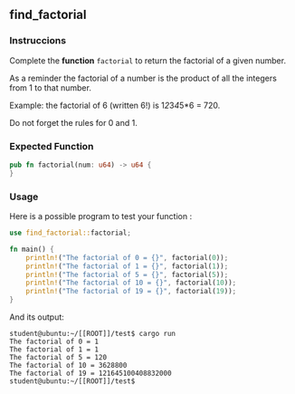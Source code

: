 ## find_factorial

### Instruccions

Complete the **function** `factorial` to return the factorial of a given number.

As a reminder the factorial of a number is the product of all the integers from 1 to that number.

Example: the factorial of 6 (written 6!) is 1*2*3*4*5*6 = 720.

Do not forget the rules for 0 and 1.

### Expected Function

```rust
pub fn factorial(num: u64) -> u64 {
}
```

### Usage

Here is a possible program to test your function :

```rust
use find_factorial::factorial;

fn main() {
    println!("The factorial of 0 = {}", factorial(0));
    println!("The factorial of 1 = {}", factorial(1));
    println!("The factorial of 5 = {}", factorial(5));
    println!("The factorial of 10 = {}", factorial(10));
    println!("The factorial of 19 = {}", factorial(19));
}
```

And its output:

```console
student@ubuntu:~/[[ROOT]]/test$ cargo run
The factorial of 0 = 1
The factorial of 1 = 1
The factorial of 5 = 120
The factorial of 10 = 3628800
The factorial of 19 = 121645100408832000
student@ubuntu:~/[[ROOT]]/test$
```
